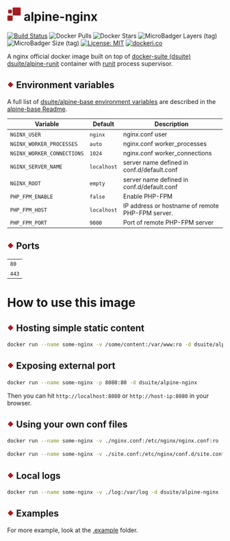 # ![](https://github.com/docker-suite/artwork/raw/master/logo/png/logo_32.png) alpine-nginx
[![Build Status](http://jenkins.hexocube.fr/job/docker-suite/job/alpine-nginx/badge/icon?color=green&style=flat-square)](http://jenkins.hexocube.fr/job/docker-suite/job/alpine-nginx/)
![Docker Pulls](https://img.shields.io/docker/pulls/dsuite/alpine-nginx.svg?style=flat-square)
![Docker Stars](https://img.shields.io/docker/stars/dsuite/alpine-nginx.svg?style=flat-square)
![MicroBadger Layers (tag)](https://img.shields.io/microbadger/layers/dsuite/alpine-nginx/latest.svg?style=flat-square)
![MicroBadger Size (tag)](https://img.shields.io/microbadger/image-size/dsuite/alpine-nginx/latest.svg?style=flat-square)
[![License: MIT](https://img.shields.io/badge/License-MIT-brightgreen.svg?style=flat-square)](https://opensource.org/licenses/MIT)
[![dockeri.co](https://dockeri.co/image/dsuite/alpine-nginx)](https://hub.docker.com/r/dsuite/alpine-nginx)

A nginx official docker image built on top of [docker-suite (dsuite)][docker-suite] [dsuite/alpine-runit][alpine-runit] container with [runit][runit] process supervisor.

## ![](https://github.com/docker-suite/artwork/raw/master/various/pin/png/pin_16.png) Environment variables

A full list of [dsuite/alpine-base environment variables][alpine-base-readme-variables] are described in the [alpine-base Readme][alpine-base-readme].

<table>
 <thead>
  <tr>
   <th>Variable</th>
   <th>Default</th>
   <th>Description</th>
  </tr>
 </thead>
 <tbody>
  <tr>
   <td><code>NGINX_USER</code></td>
   <td><code>nginx</code></td>
   <td>nginx.conf user</td>
  </tr>
  <tr>
   <td><code>NGINX_WORKER_PROCESSES</code></td>
   <td><code>auto</code></td>
   <td>nginx.conf worker_processes</td>
  </tr>
  <tr>
   <td><code>NGINX_WORKER_CONNECTIONS</code></td>
   <td><code>1024</code></td>
   <td>nginx.conf worker_connections</td>
  </tr>
  </tr>
  <tr>
   <td><code>NGINX_SERVER_NAME</code></td>
   <td><code>localhost</code></td>
   <td>server name defined in conf.d/default.conf</td>
  </tr>
  <tr>
   <td><code>NGINX_ROOT</code></td>
   <td><code>empty</code></td>
   <td>server name defined in conf.d/default.conf</td>
  </tr>
  <tr>
   <td><code>PHP_FPM_ENABLE</code></td>
   <td><code>false</code></td>
   <td>Enable PHP-FPM</td>
  </tr>
  <tr>
   <td><code>PHP_FPM_HOST</code></td>
   <td><code>localhost</code></td>
   <td>IP address or hostname of remote PHP-FPM server.</td>
  </tr>
  <tr>
   <td><code>PHP_FPM_PORT</code></td>
   <td><code>9000</code></td>
   <td>Port of remote PHP-FPM server</td>
  </tr>
 </tbody>
</table>

## ![](https://github.com/docker-suite/artwork/raw/master/various/pin/png/pin_16.png) Ports

<table>
 <tbody>
  <tr>
   <td><code>80</code></td>
  </tr>
  <tr>
   <td><code>443</code></td>
  </tr>
 </tbody>
</table>


# How to use this image

## ![](https://github.com/docker-suite/artwork/raw/master/various/pin/png/pin_16.png) Hosting simple static content

```bash
docker run --name some-nginx -v /some/content:/var/www:ro -d dsuite/alpine-nginx
```

## ![](https://github.com/docker-suite/artwork/raw/master/various/pin/png/pin_16.png) Exposing external port

```bash
docker run --name some-nginx -p 8080:80 -d dsuite/alpine-nginx
```
Then you can hit `http://localhost:8080` or `http://host-ip:8080` in your browser.

## ![](https://github.com/docker-suite/artwork/raw/master/various/pin/png/pin_16.png) Using your own conf files

```bash
docker run --name some-nginx -v ./nginx.conf:/etc/nginx/nginx.conf:ro -d dsuite/alpine-nginx
```
```bash
docker run --name some-nginx -v ./site.conf:/etc/nginx/conf.d/site.conf:ro -d dsuite/alpine-nginx
```

## ![](https://github.com/docker-suite/artwork/raw/master/various/pin/png/pin_16.png) Local logs

```bash
docker run --name some-nginx -v ./log:/var/log -d dsuite/alpine-nginx
```

## ![](https://github.com/docker-suite/artwork/raw/master/various/pin/png/pin_16.png) Examples

For more example, look at the [.example](.example) folder.


[runit]: http://smarden.org/runit/
[docker-suite]: https://github.com/docker-suite/
[alpine-base]: https://github.com/docker-suite/alpine-base/
[alpine-runit]: https://github.com/docker-suite/alpine-runit/
[alpine-base-readme]: https://github.com/docker-suite/alpine-base/blob/master/Readme.md/
[alpine-base-readme-variables]: https://github.com/docker-suite/alpine-base/blob/master/Readme.md#-environment-variables
